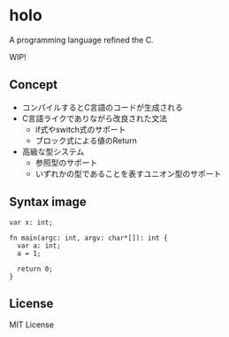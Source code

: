# holo
A programming language refined the C.

WIP!

## Concept
- コンパイルするとC言語のコードが生成される
- C言語ライクでありながら改良された文法
  - if式やswitch式のサポート
  - ブロック式による値のReturn
- 高級な型システム
  - 参照型のサポート
  - いずれかの型であることを表すユニオン型のサポート

## Syntax image
```
var x: int;

fn main(argc: int, argv: char*[]): int {
  var a: int;
  a = 1;

  return 0;
}
```

## License
MIT License
